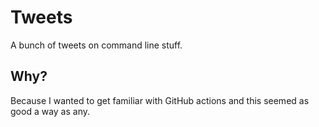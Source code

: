# Tweets

A bunch of tweets on command line stuff.

## Why?

Because I wanted to get familiar with GitHub actions and this seemed as good a way as any.
